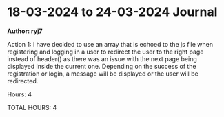 # 18-03-2024 to 24-03-2024 Journal
**Author: ryj7**

Action 1: I have decided to use an array that is echoed to the js file when registering and logging in a user to redirect the user to the right page instead of header() as there was an issue with the next page being displayed inside the current one. Depending on the success of the registration or login, a message will be displayed or the user will be redirected.

Hours: 4

TOTAL HOURS: 4